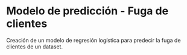 # Modelo de predicción - Fuga de clientes
Creación de un modelo de regresión logística para predecir la fuga de clientes de un dataset.
